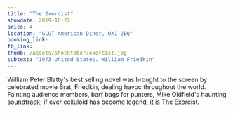 ```yaml
---
title: "The Exorcist"
showdate: 2019-10-22
price: 4
location: "GLUT American Diner, OX1 2BQ"
booking_link: 
fb_link: 
thumb: /assets/shocktober/exorcist.jpg
subtext: "1973 United States. William Friedkin"
---
```

William Peter Blatty's best selling novel was brought to the screen by celebrated movie Brat, Friedkin, dealing havoc throughout the world. Fainting audience members, barf bags for punters, Mike Oldfield's haunting soundtrack; if ever celluloid has become legend, it is The Exorcist.